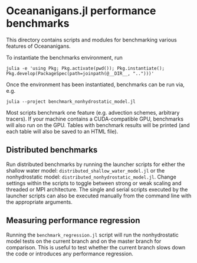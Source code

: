 # Oceananigans.jl performance benchmarks

This directory contains scripts and modules for benchmarking various features of Oceananigans.

To instantiate the benchmarks environment, run

```
julia -e 'using Pkg; Pkg.activate(pwd()); Pkg.instantiate(); Pkg.develop(PackageSpec(path=joinpath(@__DIR__, "..")))'
```

Once the environment has been instantiated, benchmarks can be run via, e.g.

```
julia --project benchmark_nonhydrostatic_model.jl
```

Most scripts benchmark one feature (e.g. advection schemes, arbitrary tracers). If your machine contains a CUDA-compatible GPU, benchmarks will also run on the GPU. Tables with benchmark results will be printed (and each table will also be saved to an HTML file).

## Distributed benchmarks

Run distributed benchmarks by running the launcher scripts for either the shallow water model: `distributed_shallow_water_model.jl` or the nonhydrostatic model: `distributed_nonhydrostatic_model.jl`. Change settings within the scripts to toggle between strong or weak scaling and threaded or MPI architecture. The single and serial scripts executed by the launcher scripts can also be executed manually from the command line with the appropriate arguments.

## Measuring performance regression

Running the `benchmark_regression.jl` script will run the nonhydrostatic model tests on the current branch and on the master branch for comparison. This is useful to test whether the current branch slows down the code or introduces any performance regression.

